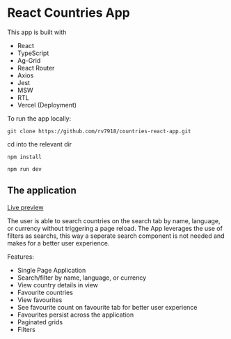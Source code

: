 # React Countries App

This app is built with 
- React
- TypeScript
- Ag-Grid
- React Router
- Axios
- Jest
- MSW
- RTL
- Vercel (Deployment)


To run the app locally:

`git clone https://github.com/rv7918/countries-react-app.git`

cd into the relevant dir 

`npm install`

`npm run dev`

## The application

[Live preview](https://countries-react-app-eight.vercel.app)

The user is able to search countries on the search tab by name, language, or currency without triggering a page reload. The App leverages the use of filters as searchs, this way a seperate search component is not needed and makes for a better user experience. 

Features:

- Single Page Application
- Search/filter by name, language, or currency
- View country details in view
- Favourite countries
- View favourites
- See favourite count on favourite tab for better user experience
- Favourites persist across the application
- Paginated grids
- Filters
